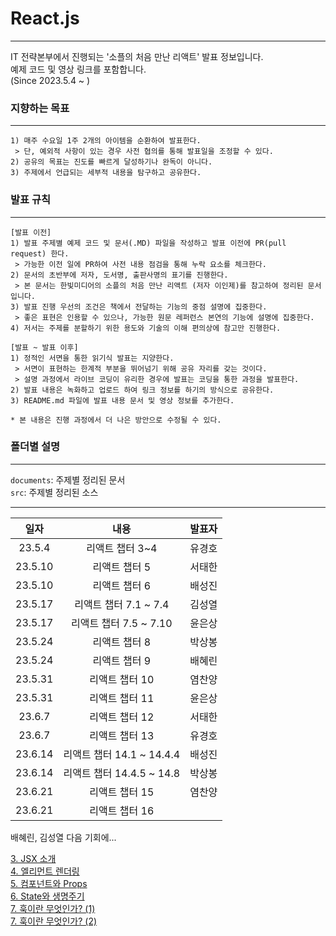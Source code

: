 # React.js
---

IT 전략본부에서 진행되는 '소플의 처음 만난 리액트' 발표 정보입니다.  
예제 코드 및 영상 링크를 포함합니다.  
(Since 2023.5.4 ~  )


### 지향하는 목표
---
```
1) 매주 수요일 1주 2개의 아이템을 순환하여 발표한다.
 > 단, 예외적 사항이 있는 경우 사전 협의를 통해 발표일을 조정할 수 있다.
2) 공유의 목표는 진도를 빠르게 달성하기나 완독이 아니다.
3) 주제에서 언급되는 세부적 내용을 탐구하고 공유한다.
```

### 발표 규칙
---
```
[발표 이전]
1) 발표 주제별 예제 코드 및 문서(.MD) 파일을 작성하고 발표 이전에 PR(pull request) 한다.
 > 가능한 이전 일에 PR하여 사전 내용 점검을 통해 누락 요소를 체크한다.
2) 문서의 초반부에 저자, 도서명, 출판사명의 표기를 진행한다.  
 > 본 문서는 한빛미디어의 소플의 처음 만난 리액트 (저자 이인제)를 참고하여 정리된 문서입니다.
3) 발표 진행 우선의 조건은 책에서 전달하는 기능의 중점 설명에 집중한다.
 > 좋은 표현은 인용할 수 있으나, 가능한 원문 레퍼런스 본연의 기능에 설명에 집중한다.  
4) 저서는 주제를 분할하기 위한 용도와 기술의 이해 편의상에 참고만 진행한다.  

[발표 ~ 발표 이후]
1) 정적인 서면을 통한 읽기식 발표는 지양한다.
 > 서면이 표현하는 한계적 부분을 뛰어넘기 위해 공유 자리를 갖는 것이다. 
 > 설명 과정에서 라이브 코딩이 유리한 경우에 발표는 코딩을 통한 과정을 발표한다.
2) 발표 내용은 녹화하고 업로드 하여 링크 정보를 하기의 방식으로 공유한다.
3) README.md 파일에 발표 내용 문서 및 영상 정보를 추가한다.

* 본 내용은 진행 과정에서 더 나은 방안으로 수정될 수 있다.
```

### 폴더별 설명
---
``documents``: 주제별 정리된 문서  
``src``: 주제별 정리된 소스

---
| 일자 | 내용 | 발표자 |
|:---:|:---:|:--:|  
| 23.5.4  |  리액트 챕터 3~4     | 유경호 |  
| 23.5.10  |  리액트 챕터 5           | 서태한 |  
| 23.5.10   |  리액트 챕터 6          | 배성진 |  
| 23.5.17   |  리액트 챕터 7.1 ~ 7.4  | 김성열 |  
| 23.5.17   |  리액트 챕터 7.5 ~ 7.10 | 윤은상 |  
| 23.5.24   |  리액트 챕터 8      | 박상봉 |  
| 23.5.24   |  리액트 챕터 9      | 배혜린 |  
| 23.5.31   |  리액트 챕터 10     | 염찬양 |  
| 23.5.31   |  리액트 챕터 11     | 윤은상 |  
| 23.6.7   |  리액트 챕터 12     | 서태한    |  
| 23.6.7   |  리액트 챕터 13     | 유경호    |  
| 23.6.14   |  리액트 챕터 14.1 ~ 14.4.4     | 배성진 |  
| 23.6.14   |  리액트 챕터 14.4.5 ~ 14.8     | 박상봉 |  
| 23.6.21   |  리액트 챕터 15                | 염찬양 |  
| 23.6.21   |  리액트 챕터 16                |     |

배혜린, 김성열 다음 기회에...

[3. JSX 소개](documents/chapter03.md)  
[4. 엘리먼트 렌더링](documents/chapter04.md)  
[5. 컴포넌트와 Props](documents/chapter05.md)  
[6. State와 생명주기](documents/chapter06.md)  
[7. 훅이란 무엇인가? (1)](documents/chapter07.1-7.4.md)  
[7. 훅이란 무엇인가? (2)](documents/chapter07_2_.md)  
